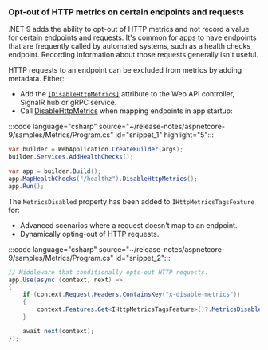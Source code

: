 ### Opt-out of HTTP metrics on certain endpoints and requests

.NET 9 adds the ability to opt-out of HTTP metrics and not record a value for certain endpoints and requests. It's common for apps to have endpoints that are frequently called by automated systems, such as a health checks endpoint. Recording information about those requests generally isn't useful.

HTTP requests to an endpoint can be excluded from metrics by adding metadata. Either:

* Add the [`[DisableHttpMetrics]`](https://source.dot.net/#Microsoft.AspNetCore.Http.Extensions/DisableHttpMetricsAttribute.cs,258cd11ebe5f2ee1) attribute to the Web API controller, SignalR hub or gRPC service.
* Call [DisableHttpMetrics](https://source.dot.net/#Microsoft.AspNetCore.Http.Extensions/HttpMetricsEndpointConventionBuilderExtensions.cs,7537104878c6f44a) when mapping endpoints in app startup:

:::code language="csharp" source="~/release-notes/aspnetcore-9/samples/Metrics/Program.cs" id="snippet_1" highlight="5":::

```cs
var builder = WebApplication.CreateBuilder(args);
builder.Services.AddHealthChecks();

var app = builder.Build();
app.MapHealthChecks("/healthz").DisableHttpMetrics();
app.Run();
```

The `MetricsDisabled` property has been added to `IHttpMetricsTagsFeature` for:

* Advanced scenarios where a request doesn't map to an endpoint.
* Dynamically opting-out of HTTP requests.

:::code language="csharp" source="~/release-notes/aspnetcore-9/samples/Metrics/Program.cs" id="snippet_2":::

```cs
// Middleware that conditionally opts-out HTTP requests.
app.Use(async (context, next) =>
{
    if (context.Request.Headers.ContainsKey("x-disable-metrics"))
    {
        context.Features.Get<IHttpMetricsTagsFeature>()?.MetricsDisabled = true;
    }

    await next(context);
});
```